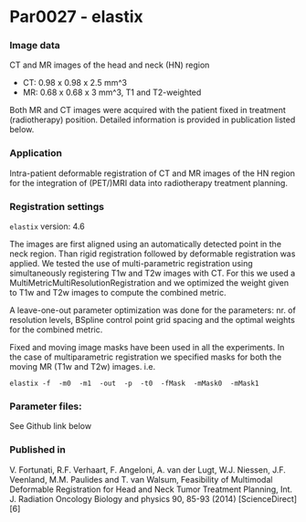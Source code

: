 # Par0027 - elastix

###  Image data

CT and MR images of the head and neck (HN) region

* CT: 0.98 x 0.98 x 2.5 mm^3
* MR: 0.68 x 0.68 x 3 mm^3, T1 and T2-weighted

Both MR and CT images were acquired with the patient fixed in treatment (radiotherapy) position. Detailed information is provided in publication listed below.

###  Application

Intra-patient deformable registration of CT and MR images of the HN region for the integration of (PET/)MRI data into radiotherapy treatment planning.

###  Registration settings

`elastix` version: 4.6

The images are first aligned using an automatically detected point in the neck region. Than rigid registration followed by deformable registration was applied. We tested the use of multi-parametric registration using simultaneously registering T1w and T2w images with CT. For this we used a MultiMetricMultiResolutionRegistration and we optimized the weight given to T1w and T2w images to compute the combined metric.

A leave-one-out parameter optimization was done for the parameters: nr. of resolution levels, BSpline control point grid spacing and the optimal weights for the combined metric.

Fixed and moving image masks have been used in all the experiments. In the case of multiparametric registration we specified masks for both the moving MR (T1w and T2w) images. i.e.


    elastix -f  -m0  -m1  -out  -p  -t0  -fMask  -mMask0  -mMask1  

###  Parameter files:

See Github link below

###  Published in

V. Fortunati, R.F. Verhaart, F. Angeloni, A. van der Lugt, W.J. Niessen, J.F. Veenland, M.M. Paulides and T. van Walsum, Feasibility of Multimodal Deformable Registration for Head and Neck Tumor Treatment Planning, Int. J. Radiation Oncology Biology and physics 90, 85-93 (2014) [ScienceDirect][6]
